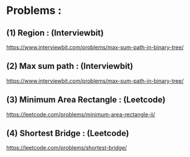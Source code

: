 # Problems : 

## (1) Region : (Interviewbit)

https://www.interviewbit.com/problems/max-sum-path-in-binary-tree/

## (2) Max sum path : (Interviewbit)

https://www.interviewbit.com/problems/max-sum-path-in-binary-tree/

## (3) Minimum Area Rectangle : (Leetcode)

https://leetcode.com/problems/minimum-area-rectangle-ii/

## (4) Shortest Bridge : (Leetcode)

https://leetcode.com/problems/shortest-bridge/